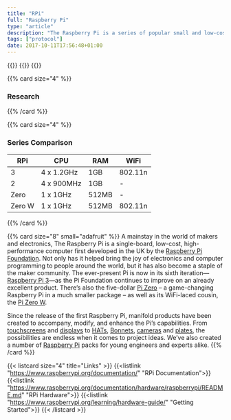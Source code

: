 ```yaml
---
title: "RPi"
full: "Raspberry Pi"
type: "article"
description: "The Raspberry Pi is a series of popular small and low-cost single-board computers. It was first developed in the UK by the Raspberry Pi Foundation. Manifold products have been created to accompany, modify, and enhance the Pi’s capabilities."
tags: ["protocol"]
date: 2017-10-11T17:56:48+01:00
---
```


{{<card size="4" small="Wikipedia" style="info">}}
{{<description>}}
{{</card>}}

{{% card size="4" %}}
### Research
{{% /card %}}

{{% card size="4" %}}
### Series Comparison
| RPi       | CPU           | RAM       | WiFi      |
|---        |---            |---        |---        |
| 3         | 4 x 1.2GHz    | 1GB       | 802.11n   |
| 2         | 4 x 900MHz    | 1GB       | -         |
| Zero      | 1 x 1GHz      | 512MB     | -         |
| Zero W    | 1 x 1GHz      | 512MB     | 802.11n   |
{{% /card %}}

{{% card size="8" small="adafruit" %}}
A mainstay in the world of makers and electronics, The Raspberry Pi is a single-board, low-cost, high-performance computer first developed in the UK by the [Raspberry Pi Foundation](https://www.raspberrypi.org/). Not only has it helped bring the joy of electronics and computer programming to people around the world, but it has also become a staple of the maker community. The ever-present Pi is now in its sixth iteration—[Raspberry Pi 3](https://www.adafruit.com/product/3055)—as the Pi Foundation continues to improve on an already excellent product. There’s also the five-dollar [Pi Zero](https://www.adafruit.com/category/813) – a game-changing Raspberry Pi in a much smaller package – as well as its WiFi-laced cousin, the [Pi Zero W](https://www.adafruit.com/product/3400).

Since the release of the first Raspberry Pi, manifold products have been created to accompany, modify, and enhance the Pi’s capabilities. From [touchscreens](https://www.adafruit.com/categories/804) and [displays](https://www.adafruit.com/categories/400) to [HATs](https://www.adafruit.com/categories/405), [Bonnets](https://www.adafruit.com/category/929), [cameras](https://www.adafruit.com/categories/802) and [plates](https://www.adafruit.com/categories/406), the possibilities are endless when it comes to project ideas. We’ve also created a number of [Raspberry Pi](https://www.adafruit.com/categories/175) packs for young engineers and experts alike.
{{% /card %}}

{{< listcard size="4" title="Links" >}}
    {{<listlink "https://www.raspberrypi.org/documentation/" "RPi Documentation">}}
    {{<listlink "https://www.raspberrypi.org/documentation/hardware/raspberrypi/README.md" "RPi Hardware">}}
    {{<listlink "https://www.raspberrypi.org/learning/hardware-guide/" "Getting Started">}}
{{< /listcard >}}